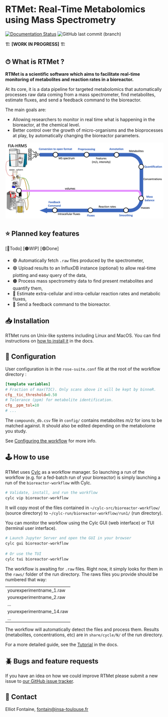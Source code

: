 # RTMet: Real-Time Metabolomics using Mass Spectrometry
[![Documentation Status](https://readthedocs.org/projects/rtmet/badge/?version=latest)](https://rtmet.readthedocs.io/en/latest/?badge=latest) ![GitHub last commit (branch)](https://img.shields.io/github/last-commit/MetaboHUB-MetaToul-FluxoMet/RTMet/main)


🏗 **[WORK IN PROGRESS]** 🏗

## ⏱ What is RTMet ?

**RTMet is a scientific software which aims to facilitate real-time monitoring of metabolites and reaction rates in a bioreactor.**

At its core, it is a data pipeline for targeted metabolomics that automatically processes raw data coming from a mass spectrometer, find metabolites, estimate fluxes, and send a feedback command to the bioreactor.

The main goals are:
- Allowing researchers to monitor in real time what is happening in the bioreactor, at the chemical level.
- Better control over the growth of micro-organisms and the bioprocesses at play, by automatically changing the bioreactor parameters.

![Workflow Diagram](/workflow.png?raw=true "RTMet Workflow")

## ⭐️ Planned key features

[🔴Todo] [🟠WIP] [🟢Done]

- 🟢 Automatically fetch `.raw` files produced by the spectrometer,
- 🟢 Upload results to an InfluxDB instance (optional) to allow real-time plotting and easy query of the data,
- 🟠 Process mass spectrometry data to find present metabolites and quantify them,
- 🔴 Estimate extra-cellular and intra-cellular reaction rates and metabolic fluxes,
- 🔴 Send a feedback command to the bioreactor.

## 📥 Installation

RTMet runs on Unix-like systems including Linux and MacOS. You can find instructions on [how to install it](https://rtmet.readthedocs.io/en/latest/getting_started/installation.html) in the docs.

## 📝 Configuration

User configuration is in the `rose-suite.conf` file at the root of the workflow directory :

```ini
[template variables]
# Fraction of max(TIC). Only scans above it will be kept by binneR.
cfg__tic_threshold=0.50
# Tolerance (ppm) for metabolite identification.
cfg__ppm_tol=10
# ...
```

The `compounds_db.csv` file in `config/` contains metabolites *m/z* for ions to be matched against. It should also be edited depending on the metabolome you study.

See [Configuring the workflow](https://rtmet.readthedocs.io/en/latest/getting_started/user_config.html) for more info.

## 🕹 How to use

RTMet uses [Cylc](https://github.com/cylc/cylc-flow) as a workflow manager. So launching a run of the workflow (e.g. for a fed-batch run of your bioreactor) is simply launching a run of the `bioreactor-workflow` with Cylc.

```bash
# Validate, install, and run the workflow
cylc vip bioreactor-workflow
```

It will copy most of the files contained in `~/cylc-src/bioreactor-workflow/` (source directory) to `~/cylc-run/bioreactor-workflow/run1/` (run directory).

You can monitor the workflow using the Cylc GUI (web interface) or TUI (terminal user interface).
```bash
# Launch Jupyter Server and open the GUI in your browser
cylc gui bioreactor-workflow

# Or use the TUI
cylc tui bioreactor-workflow
```

The workflow is awaiting for `.raw` files. Right now, it simply looks for them in the `raws/` folder of the run directory.
The raws files you provide should be numbered that way: 

|          |
| -------- |
| yourexperimentname_1.raw  |
| yourexperimentname_2.raw  |
| ...                       |
| yourexperimentname_14.raw |
| ...                       |


The workflow will automatically detect the files and process them. Results (metabolites, concentrations, etc) are in `share/cycle/N/` of the run directory. 

For a more detailed guide, see the [Tutorial](https://rtmet.readthedocs.io/en/latest/getting_started/basic_tutorial.html) in the docs.

## 🪲 Bugs and feature requests

If you have an idea on how we could improve RTMet please submit a new issue
to [our GitHub issue tracker](https://github.com/MetaboHUB-MetaToul-FluxoMet/RTMet/issues).

## 📧 Contact

Elliot Fontaine, fontain@insa-toulouse.fr

